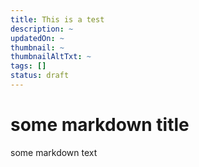 ```yaml
---
title: This is a test
description: ~
updatedOn: ~
thumbnail: ~
thumbnailAltTxt: ~
tags: []
status: draft
---
```


# some markdown title
some markdown text